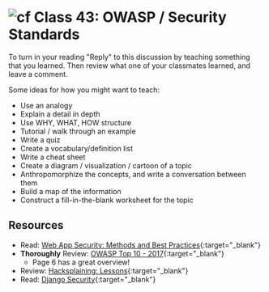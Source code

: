 # ![cf](http://i.imgur.com/7v5ASc8.png) Class 43: OWASP / Security Standards

To turn in your reading "Reply" to this discussion by teaching something that you learned. Then review what one of your classmates learned, and leave a comment.

Some ideas for how you might want to teach:
- Use an analogy
- Explain a detail in depth
- Use WHY, WHAT, HOW structure
- Tutorial / walk through an example
- Write a quiz
- Create a vocabulary/definition list
- Write a cheat sheet
- Create a diagram / visualization / cartoon of a topic
- Anthropomorphize the concepts, and write a conversation between them
- Build a map of the information
- Construct a fill-in-the-blank worksheet for the topic

## Resources
- Read: [Web App Security: Methods and Best Practices](https://www.alienvault.com/blogs/security-essentials/web-application-security-methods-and-best-practices){:target="_blank"}
- **Thoroughly** Review: [OWASP Top 10 - 2017](https://www.owasp.org/images/7/72/OWASP_Top_10-2017_%28en%29.pdf.pdf){:target="_blank"}
    - Page 6 has a great overview!
- Review: [Hacksplaining: Lessons](https://www.hacksplaining.com/lessons){:target="_blank"}
- Read: [Django Security](https://docs.djangoproject.com/en/2.0/topics/security/){:target="_blank"}
